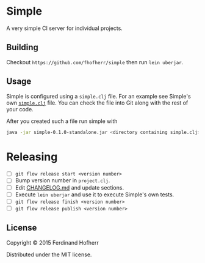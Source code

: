 # Simple

A very simple CI server for individual projects.

## Building

Checkout `https://github.com/fhofherr/simple` then run `lein uberjar`.

## Usage

Simple is configured using a `simple.clj` file. For an example see
Simple's own [`simple.clj`](simple.clj) file. You can check the file
into Git along with the rest of your code.

After you created such a file run simple with

```bash
java -jar simple-0.1.0-standalone.jar <directory containing simple.clj>
```

# Releasing

* [ ] `git flow release start <version number>`
* [ ] Bump version number in `project.clj`.
* [ ] Edit [CHANGELOG.md](CHANGELOG.md) and update sections.
* [ ] Execute `lein uberjar` and use it to execute Simple's own tests.
* [ ] `git flow release finish <version number>`
* [ ] `git flow release publish <version number>`

## License

Copyright © 2015 Ferdinand Hofherr

Distributed under the MIT license.
